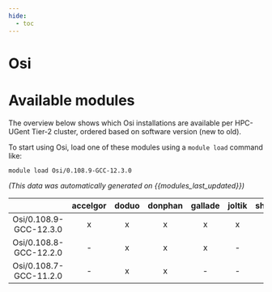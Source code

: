 ```yaml
---
hide:
  - toc
---
```


Osi
===

# Available modules


The overview below shows which Osi installations are available per HPC-UGent Tier-2 cluster, ordered based on software version (new to old).

To start using Osi, load one of these modules using a `module load` command like:

```shell
module load Osi/0.108.9-GCC-12.3.0
```

*(This data was automatically generated on {{modules_last_updated}})*  

| |accelgor|doduo|donphan|gallade|joltik|shinx|
| :---: | :---: | :---: | :---: | :---: | :---: | :---: |
|Osi/0.108.9-GCC-12.3.0|x|x|x|x|x|x|
|Osi/0.108.8-GCC-12.2.0|-|x|x|x|-|-|
|Osi/0.108.7-GCC-11.2.0|-|x|x|-|-|-|
